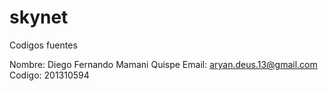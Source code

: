 # skynet
Codigos fuentes

Nombre: Diego Fernando Mamani Quispe
Email: 	aryan.deus.13@gmail.com
Codigo:	201310594